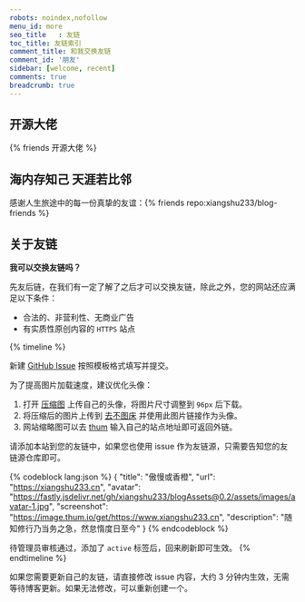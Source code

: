 ```yaml
---
robots: noindex,nofollow
menu_id: more
seo_title	: 友链
toc_title: 友链索引
comment_title: 和我交换友链
comment_id: '朋友'
sidebar: [welcome, recent]
comments: true
breadcrumb: true
---
```


## 开源大佬
{% friends 开源大佬 %}

## 海内存知己 天涯若比邻
感谢人生旅途中的每一份真挚的友谊：{% friends repo:xiangshu233/blog-friends %}

## 关于友链

**我可以交换友链吗？**

先友后链，在我们有一定了解了之后才可以交换友链，除此之外，您的网站还应满足以下条件：

- 合法的、非营利性、无商业广告
- 有实质性原创内容的 `HTTPS` 站点



{% timeline %}

<!-- node 第一步：新建 Issue -->

新建 [GitHub Issue](https://github.com/xiangshu233/blog-friends/issues/) 按照模板格式填写并提交。

为了提高图片加载速度，建议优化头像：
1. 打开 [压缩图](https://www.yasuotu.com/) 上传自己的头像，将图片尺寸调整到 `96px` 后下载。
2. 将压缩后的图片上传到 [去不图床](https://7bu.top/) 并使用此图片链接作为头像。
3. 网站缩略图可以去 [thum](https://www.thum.io/) 输入自己的站点地址即可返回外链。

<!-- node 第二步：添加友链并等待管理员审核 -->

请添加本站到您的友链中，如果您也使用 issue 作为友链源，只需要告知您的友链源仓库即可。


{% codeblock lang:json %}
{
  "title": "傲慢或香橙",
  "url": "https://xiangshu233.cn",
  "avatar": "https://fastly.jsdelivr.net/gh/xiangshu233/blogAssets@0.2/assets/images/avatar-1.jpg",
  "screenshot": "https://image.thum.io/get/https://www.xiangshu233.cn",
  "description": "随知修行乃当务之急，然怠惰度日至今"
}
{% endcodeblock %}


待管理员审核通过，添加了 `active` 标签后，回来刷新即可生效。
{% endtimeline %}

如果您需要更新自己的友链，请直接修改 issue 内容，大约 3 分钟内生效，无需等待博客更新。如果无法修改，可以重新创建一个。
